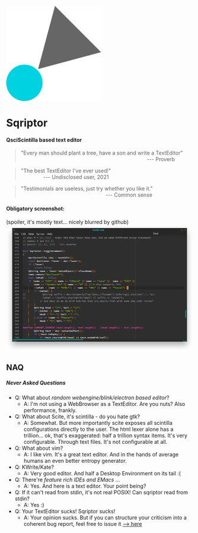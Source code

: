 ![Sqriptor Logo](sqriptor256.png)
# Sqriptor
#### QsciScintilla based text editor

> "Every man should plant a tree, have a son and write a TextEditor"<br>
> &emsp;&emsp;&emsp;&emsp;&emsp;&emsp;&emsp;&emsp;&emsp;&emsp;&emsp;&emsp;&emsp;&emsp;&emsp;&emsp;&emsp;&emsp;&emsp;&emsp;&emsp;&emsp;&emsp;&emsp;  --- Proverb

> "The best TextEditor I've ever used!"<br>
> &emsp;&emsp;&emsp;&emsp; --- Undisclosed user, 2021

> "Testimonials are useless, just try whether you like it."<br>
> &emsp;&emsp;&emsp;&emsp;&emsp;&emsp;&emsp;&emsp;&emsp;&emsp;&emsp;&emsp;&emsp;&emsp;&emsp;&emsp; --- Common sense


#### Obligatory screenshot:
(spoiler, it's mostly text… nicely blurred by github)
![Screenshot](scrot.png)

## NAQ
##### Never Asked Questions
* Q: What about _random webengine/blink/electron based editor_?
  * A: I'm not using a WebBrowser as a TextEditor. Are you nuts? Also performance, frankly.
* Q: What about Scite, it's scintilla - do you hate gtk?
  * A: Somewhat. But more importantly scite exposes all scintilla configurations directly to the user. The html lexer alone has a trillion… ok, that's exaggerated: half a trillion syntax items. It's very configurable. Through text files. It's not configurable at all.
* Q: What about vim?
  * A: I like vim. It's a great text editor. And in the hands of average humans an even better entropy generator.
* Q: KWrite/Kate?
  * A: Very good editor. And half a Desktop Environment on its tail :(
* Q: There're _feature rich IDEs and EMacs_ …
  * A: Yes. And here is a text editor. Your point being?
* Q: If it can't read from stdin, it's not real POSIX! Can sqriptor read from stdin?
  * A: Yes :)
* Q: Your TextEditor sucks! Sqriptor sucks!
  * A: Your opinion sucks. But if you can structure your criticism into a coherent bug report, feel free to issue it [–> here](https://github.com/luebking/sqriptor/issues)

